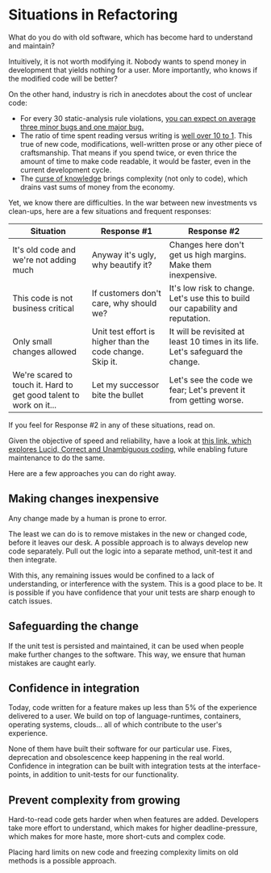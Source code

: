 # Situations in Refactoring

What do you do with old software, which has become hard to understand and maintain?

Intuitively, it is not worth modifying it.
Nobody wants to spend money in development that yields nothing for a user.
More importantly, who knows if the modified code will be better?

On the other hand,
industry is rich in anecdotes about the cost of unclear code:

- For every 30 static-analysis rule violations, [you can expect on average
three minor bugs and one major bug.](https://www.safetyresearch.net/blog/articles/toyota-unintended-acceleration-and-big-bowl-%e2%80%9cspaghetti%e2%80%9d-code)
- The ratio of time spent reading versus writing is
[well over 10 to 1](https://www.goodreads.com/book/show/3735293-clean-code).
This true of new code, modifications, well-written prose or any other piece of craftsmanship.
That means if you spend twice, or even thrice the amount of time to make code readable,
it would be faster, even in the current development cycle.
- The [curse of knowledge](https://stevenpinker.com/files/pinker/files/the_source_of_bad_writing_-_wsj_0.pdf)
brings complexity (not only to code),
which drains vast sums of money from the economy.

Yet, we know there are difficulties. In the war between new investments vs clean-ups,
here are a few situations and frequent responses:

<!-- markdownlint-capture -->
<!-- markdownlint-disable line-length -->
Situation | Response #1 | Response #2
---|---|---
It's old code and we're not adding much | Anyway it's ugly, why beautify it? | Changes here don't get us high margins. Make them inexpensive.
This code is not business critical | If customers don't care, why should we? | It's low risk to change. Let's use this to build our capability and reputation.
Only small changes allowed | Unit test effort is higher than the code change. Skip it. | It will be revisited at least 10 times in its life. Let's safeguard the change.
We're scared to touch it. Hard to get good talent to work on it... | Let my successor bite the bullet | Let's see the code we fear; Let's prevent it from getting worse.
<!-- markdownlint-restore -->

If you feel for Response #2 in any of these situations, read on.

Given the objective of speed and reliability, have a look at
[this link, which explores Lucid, Correct and Unambiguous coding](investment-benefits.md),
while enabling future maintenance to do the same.

Here are a few approaches you can do right away.

## Making changes inexpensive

Any change made by a human is prone to error.

The least we can do is to remove mistakes in the new or changed code,
before it leaves our desk.
A possible approach is to always develop new code separately.
Pull out the logic into a separate method, unit-test it and then integrate.

With this, any remaining issues would be confined to a lack of understanding,
or interference with the system. This is a good place to be.
It is possible if you have confidence
that your unit tests are sharp enough to catch issues.

## Safeguarding the change

If the unit test is persisted and maintained,
it can be used when people make further changes to the software.
This way, we ensure that human mistakes are caught early.

## Confidence in integration

Today, code written for a feature
makes up less than 5% of the experience delivered to a user.
We build on top of language-runtimes, containers, operating systems, clouds...
all of which contribute to the user's experience.

None of them have built their software for our particular use.
Fixes, deprecation and obsolescence keep happening in the real world.
Confidence in integration can be built with integration tests
at the interface-points, in addition to unit-tests for our functionality.

## Prevent complexity from growing

Hard-to-read code gets harder when when features are added. Developers
take more effort to understand, which makes for higher deadline-pressure,
which makes for more haste, more short-cuts and complex code.

Placing hard limits on new code and freezing complexity limits on old methods
is a possible approach.
